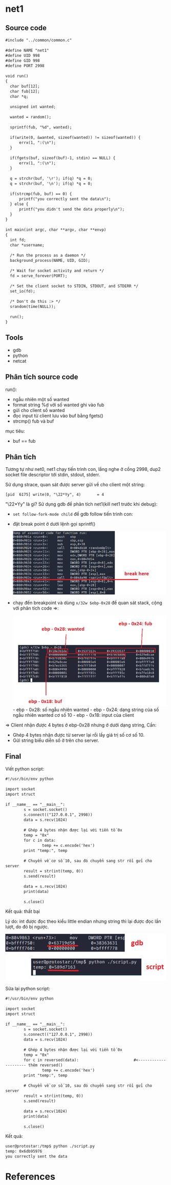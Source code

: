 # **net1**
## Source code
```
#include "../common/common.c"

#define NAME "net1"
#define UID 998
#define GID 998
#define PORT 2998

void run()
{
  char buf[12];
  char fub[12];
  char *q;

  unsigned int wanted;

  wanted = random();

  sprintf(fub, "%d", wanted);

  if(write(0, &wanted, sizeof(wanted)) != sizeof(wanted)) {
      errx(1, ":(\n");
  }

  if(fgets(buf, sizeof(buf)-1, stdin) == NULL) {
      errx(1, ":(\n");
  }

  q = strchr(buf, '\r'); if(q) *q = 0;
  q = strchr(buf, '\n'); if(q) *q = 0;

  if(strcmp(fub, buf) == 0) {
      printf("you correctly sent the data\n");
  } else {
      printf("you didn't send the data properly\n");
  }
}

int main(int argc, char **argv, char **envp)
{
  int fd;
  char *username;

  /* Run the process as a daemon */
  background_process(NAME, UID, GID); 
  
  /* Wait for socket activity and return */
  fd = serve_forever(PORT);

  /* Set the client socket to STDIN, STDOUT, and STDERR */
  set_io(fd);

  /* Don't do this :> */
  srandom(time(NULL));

  run();
}
```

## Tools
- gdb
- python
- netcat

## Phân tích source code
run(): 
  - ngẫu nhiên một số wanted
  - format string %d với số wanted ghi vào fub
  - gửi cho client số wanted
  - đọc input từ client lưu vào buf bằng fgets()
  - strcmp() fub và buf

mục tiêu:
  - buf == fub

## Phân tích 
Tương tự như net0, net1 chạy tiến trình con, lắng nghe ở cổng 2998, dup2 socket file descriptor tới stdin, stdout, stderr.

Sử dụng strace, quan sát được server gửi về cho client một string:
```
[pid  6175] write(0, "\22*Yy", 4)       = 4
```

"\22*Yy" là gì? Sử dụng gdb để phân tích net1(kill net1 trước khi debug):
  - ```set follow-fork-mode child``` để gdb follow tiến trình con:
  - đặt break point ở dưới lệnh gọi sprintf()

    <img src="pictures/break.png">
  - chạy đến breakpoint và dùng ```x/32w $ebp-0x28``` để quan sát stack, cộng với phân tích code =>:

    <img src="pictures/stack.png">
      - ebp - 0x28: số ngẫu nhiên wanted
      - ebp - 0x24: dạng string của số ngẫu nhiên wanted cơ số 10
      - ebp - 0x18: input của client
=> Client nhận được 4 bytes ở ebp-0x28 nhưng ở dưới dạng string, Cần:
  - Ghép 4 bytes nhận được từ server lại rồi lấy giá trị số cơ số 10.
  - Gửi string biểu diễn số ở trên cho server.

## Final
Viết python script:
```
#!/usr/bin/env python

import socket
import struct

if __name__ == "__main__":
        s = socket.socket()
        s.connect(("127.0.0.1", 2998))
        data = s.recv(1024)

        # Ghép 4 bytes nhận được lại với tiền tố 0x
        temp = "0x"
        for c in data:
                temp += c.encode('hex')
        print "temp:", temp

        # Chuyển về cơ số 10, sau đó chuyển sang str rồi gửi cho server
        result = str(int(temp, 0))
        s.send(result)

        data = s.recv(1024)
        print(data)

        s.close()
```
Kết quả: thất bại

Lý do: int được đọc theo kiểu little endian nhưng string thì lại được đọc lần lượt, do đó bị ngược.

<img src="pictures/fail1.png">
 
Sửa lại python script:
```
#!/usr/bin/env python

import socket
import struct

if __name__ == "__main__":
        s = socket.socket()
        s.connect(("127.0.0.1", 2998))
        data = s.recv(1024)

        # Ghép 4 bytes nhận được lại với tiền tố 0x
        temp = "0x"
        for c in reversed(data):                        #<--------------------- thêm reversed()
                temp += c.encode('hex')
        print "temp:", temp

        # Chuyển về cơ số 10, sau đó chuyển sang str rồi gửi cho server
        result = str(int(temp, 0))
        s.send(result)

        data = s.recv(1024)
        print(data)

        s.close()
```
Kết quả:
```
user@protostar:/tmp$ python ./script.py 
temp: 0x6db95976
you correctly sent the data
```

# References